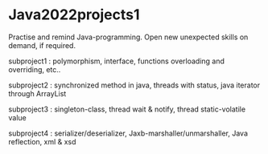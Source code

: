 # Java2022projects1
 Practise and remind Java-programming. Open new unexpected skills on demand, if required.
 
 subproject1 : polymorphism, interface, functions overloading and overriding, etc..
 
 subproject2 : synchronized method in java, threads with status, java iterator through ArrayList
 
 subproject3 : singleton-class, thread wait & notify, thread static-volatile value

 subproject4 : serializer/deserializer, Jaxb-marshaller/unmarshaller, Java reflection, xml & xsd
